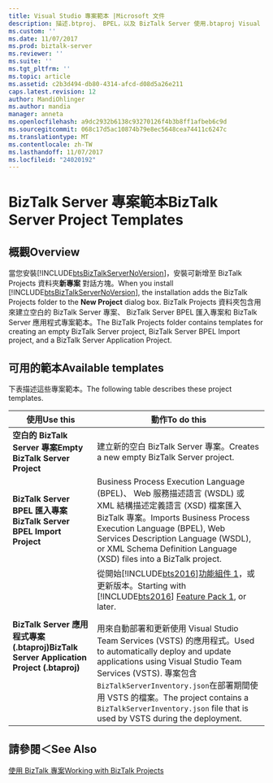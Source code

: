 ```yaml
---
title: Visual Studio 專案範本 |Microsoft 文件
description: 描述.btproj、 BPEL，以及 BizTalk Server 使用.btaproj Visual Studio 範本
ms.custom: ''
ms.date: 11/07/2017
ms.prod: biztalk-server
ms.reviewer: ''
ms.suite: ''
ms.tgt_pltfrm: ''
ms.topic: article
ms.assetid: c2b3d494-db80-4314-afcd-d08d5a26e211
caps.latest.revision: 12
author: MandiOhlinger
ms.author: mandia
manager: anneta
ms.openlocfilehash: a9dc2932b6138c93270126f4b3b8ff1afbeb6c9d
ms.sourcegitcommit: 068c17d5ac10874b79e8ec5648cea74411c6247c
ms.translationtype: MT
ms.contentlocale: zh-TW
ms.lasthandoff: 11/07/2017
ms.locfileid: "24020192"
---
```

# <a name="biztalk-server-project-templates"></a><span data-ttu-id="e6a61-103">BizTalk Server 專案範本</span><span class="sxs-lookup"><span data-stu-id="e6a61-103">BizTalk Server Project Templates</span></span>

## <a name="overview"></a><span data-ttu-id="e6a61-104">概觀</span><span class="sxs-lookup"><span data-stu-id="e6a61-104">Overview</span></span>
<span data-ttu-id="e6a61-105">當您安裝[!INCLUDE[btsBizTalkServerNoVersion](../includes/btsbiztalkservernoversion-md.md)]，安裝可新增至 BizTalk Projects 資料夾**新專案** 對話方塊。</span><span class="sxs-lookup"><span data-stu-id="e6a61-105">When you install [!INCLUDE[btsBizTalkServerNoVersion](../includes/btsbiztalkservernoversion-md.md)], the installation adds the BizTalk Projects folder to the **New Project** dialog box.</span></span> <span data-ttu-id="e6a61-106">BizTalk Projects 資料夾包含用來建立空白的 BizTalk Server 專案、 BizTalk Server BPEL 匯入專案和 BizTalk Server 應用程式專案範本。</span><span class="sxs-lookup"><span data-stu-id="e6a61-106">The BizTalk Projects folder contains templates for creating an empty BizTalk Server project, BizTalk Server BPEL Import project, and a BizTalk Server Application Project.</span></span>

## <a name="available-templates"></a><span data-ttu-id="e6a61-107">可用的範本</span><span class="sxs-lookup"><span data-stu-id="e6a61-107">Available templates</span></span>
<span data-ttu-id="e6a61-108">下表描述這些專案範本。</span><span class="sxs-lookup"><span data-stu-id="e6a61-108">The following table describes these project templates.</span></span>  
  
|<span data-ttu-id="e6a61-109">使用</span><span class="sxs-lookup"><span data-stu-id="e6a61-109">Use this</span></span>|<span data-ttu-id="e6a61-110">動作</span><span class="sxs-lookup"><span data-stu-id="e6a61-110">To do this</span></span>|  
|--------------|----------------|  
|<span data-ttu-id="e6a61-111">**空白的 BizTalk Server 專案**</span><span class="sxs-lookup"><span data-stu-id="e6a61-111">**Empty BizTalk Server Project**</span></span>|<span data-ttu-id="e6a61-112">建立新的空白 BizTalk Server 專案。</span><span class="sxs-lookup"><span data-stu-id="e6a61-112">Creates a new empty BizTalk Server project.</span></span>|  
|<span data-ttu-id="e6a61-113">**BizTalk Server BPEL 匯入專案**</span><span class="sxs-lookup"><span data-stu-id="e6a61-113">**BizTalk Server BPEL Import Project**</span></span>|<span data-ttu-id="e6a61-114">Business Process Execution Language (BPEL)、 Web 服務描述語言 (WSDL) 或 XML 結構描述定義語言 (XSD) 檔案匯入 BizTalk 專案。</span><span class="sxs-lookup"><span data-stu-id="e6a61-114">Imports Business Process Execution Language (BPEL), Web Services Description Language (WSDL), or XML Schema Definition Language (XSD) files into a BizTalk project.</span></span>|  
|<span data-ttu-id="e6a61-115">**BizTalk Server 應用程式專案 (.btaproj)**</span><span class="sxs-lookup"><span data-stu-id="e6a61-115">**BizTalk Server Application Project (.btaproj)**</span></span>|<span data-ttu-id="e6a61-116">從開始[!INCLUDE[bts2016](../includes/bts2016-md.md)][功能組件 1](../core/configure-the-feature-pack.md)，或更新版本。</span><span class="sxs-lookup"><span data-stu-id="e6a61-116">Starting with [!INCLUDE[bts2016](../includes/bts2016-md.md)] [Feature Pack 1](../core/configure-the-feature-pack.md), or later.</span></span> <br/><br/><span data-ttu-id="e6a61-117">用來自動部署和更新使用 Visual Studio Team Services (VSTS) 的應用程式。</span><span class="sxs-lookup"><span data-stu-id="e6a61-117">Used to automatically deploy and update applications using Visual Studio Team Services (VSTS).</span></span> <span data-ttu-id="e6a61-118">專案包含`BizTalkServerInventory.json`在部署期間使用 VSTS 的檔案。</span><span class="sxs-lookup"><span data-stu-id="e6a61-118">The project contains a `BizTalkServerInventory.json` file that is used by VSTS during the deployment.</span></span> |  
  
## <a name="see-also"></a><span data-ttu-id="e6a61-119">請參閱＜</span><span class="sxs-lookup"><span data-stu-id="e6a61-119">See Also</span></span>  
 [<span data-ttu-id="e6a61-120">使用 BizTalk 專案</span><span class="sxs-lookup"><span data-stu-id="e6a61-120">Working with BizTalk Projects</span></span>](../core/working-with-biztalk-projects.md)
